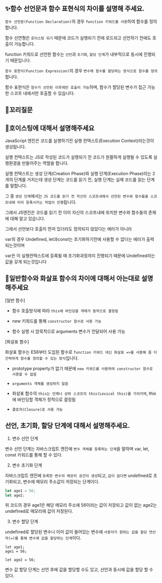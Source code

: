 ## ✨함수 선언문과 함수 표현식의 차이를 설명해 주세요.

`함수 선언문(Function Declaration)`의 경우 `function 키워드를 사용`하여 함수를 정의합니다.

함수 선연형은 `호이스팅 되기` 때문에 코드가 실행되기 전에 로드되고 선언하기 전에도 호출이 가능합니다.

function 키워드로 선언한 함수는 `선언`과 `초기화`, `할당 단계`가 내부적으로 동시에 진행되기 때문입니다.

`함수 표현식(Function Expression)`의 경우 `변수에 함수를 할당하는 방식으로 함수를 정의`합니다.

함수 표현식은 `함수가 선언된 이후에만 호출이 가능`하며, 함수가 할당된 변수가 접근 가능한 스코프 내에서만 호출할 수 있습니다.

## 🔁꼬리질문

## 🤔호이스팅에 대해서 설명해주세요

JavaScript 엔진은 코드를 실행하기전 실행 컨텍스트(Execution Context)라는것이 생성됩니다.

실행 컨텍스트는 JS로 작성된 코드가 실행되기 전 코드가 원활하게 실행될 수 있도록 실행환경을 만들어주는 역할을 합니다.

실행 컨텍스트는 생성 단계(Creation Phase)와 실행 단계(Execution Phase)라는 2개의 단계를 거치는데
생성 단계는 코드를 읽기 전, 실행 단계는 실제 코드를 읽는 단계를 말합니다.

그 중 `생성 단계`에서는 `JS 코드를 읽기 전 자신의 스코프내에서 선언된 변수와 함수들을 스코프내에 미리 등록시키는 작업이 진행`됩니다.

그래서 JS엔진은 코드를 읽기 전 이미 자신의 스코프내에 위치한 변수와 함수들의 존재에 대해 알고 있습니다.

그래서 선언보다 호출이 먼저 있더라도 정의되지 않았다는 에러가 아니라

var의 경우 Undefined, let과const는 초기화하기전에 사용할 수 없다는 에러가 출력되는것이며

var은 이 실행컨텍스트에 등록될 때 초기화과정까지 진행되기 때문에 Undefined라는 값을 갖게 되는것입니다

## 🤔일반함수와 화살표 함수의 차이에 대해서 아는대로 설명해주세요

[일반 함수]

- 함수 호출방식에 따라 `this에 바인딩할 객체가 동적으로 결정됨`

- new 키워드를 통해 `constructor 함수로 사용 가능`

- 함수 실행 시 암묵적으로 arguments 변수가 전달되어 사용 가능

[화살표 함수]

화살표 함수는 ES6부터 도입된 함수로 `function 키워드 대신 화살표 =>를 사용해 좀 더 간략하게 함수를 정의할 수 있는 방식`입니다.

- prototype property가 없기 때문에 `new 키워드를 사용하여 constructor 함수로 사용할 수 없음`

- `arguments 객체를 생성하지 않음`

- 화살표 함수의 `this는 언제나 상위 스코프의 this(Lexical this)를 가리키며`, this에 바인딩할 객체가 정적으로 결정됨

- `클로저(Closure)로 사용 가능`

## 선언, 초기화, 할당 단계에 대해서 설명해주세요.

1. 변수 선언 단계

변수 선언 단계는 자바스크립트 엔진에 `변수 객체를 등록하는 단계`을 말하며 var, let, const 키워드를 통해 할 수 있다.

2. 변수 초기화 단계

자바스크립트 엔진에 `등록한 변수의 메모리 공간이 생성`되고, `값이 없다면` undefined로 초기화되고, 변수에 메모리 주소값이 저장되는 단계이다.

```js
let age1 = 56;
let age2;
```

위 코드의 경우 age1은 해당 메모리 주소에 56이라는 값이 저장되고 값이 없는 age2는 undefined로 메모리에 값이 저장된다.

3. 변수 할당 단계

undefined로 할당된 변수나 이미 값이 들어있는 변수에 `사용자가 원하는 값을 할당 연산자(=)를 통해 변수에 값을 할당하는 단계`이다.

```
let age1;
age1 = 56;

let age2 = 56;
```

변수 값 할당 단계는 선언 후에 값을 할당할 수도 있고, 선언과 동시에 값을 할당 할 수 있다.
